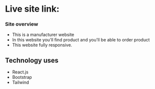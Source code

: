 # Live site link:

### Site overview

- This is a manufacturer website
- In this website you'll find product and you'll be able to order product
- This website fully responsive.

## Technology uses

- React.js
- Bootstrap
- Tailwind
